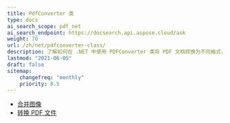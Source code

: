 ```yaml
---
title: PdfConverter 类
type: docs
ai_search_scope: pdf_net
ai_search_endpoint: https://docsearch.api.aspose.cloud/ask
weight: 70
url: /zh/net/pdfconverter-class/
description: 了解如何在 .NET 中使用 PDFConverter 类将 PDF 文档转换为不同格式，使用 Aspose.PDF。
lastmod: "2021-06-05"
draft: false
sitemap:
    changefreq: "monthly"
    priority: 0.5
---
```

- [合并图像](/pdf/zh/net/merge-images/)
- [转换 PDF 文件](/pdf/zh/net/convert-pdf-file/)
